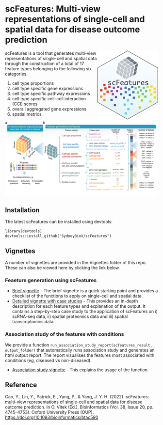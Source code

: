 # scFeatures: Multi-view representations of single-cell and spatial data for disease outcome prediction

<img src="https://raw.githubusercontent.com/SydneyBioX/scFeatures/devel/inst/sticker.png" align="right" width="200">

scFeatures is a tool that generates multi-view representations of single-cell and spatial data through the construction of a total of 17 feature types belonging to the following six categories. 

1. cell type proportions
2. cell type specific gene expressions
3. cell type specific pathway expressions
4. cell type specific cell-cell interaction (CCI) scores
5. overall aggregated gene expressions
6. spatial metrics

![Overview](https://raw.githubusercontent.com/SydneyBioX/scFeatures/devel/inst/overview.png)

##  Installation 

The latest scFeatures can be installed using devtools: 

 ```
library(devtools)
devtools::install_github("SydneyBioX/scFeatures")
 ```
 
##  Vignettes

A number of vignettes are provided in the Vignettes folder of this repo. These can also be viewed here by clicking the link below.  
     
### Feaeture generation using scFeatures

* [Brief vignette](https://sydneybiox.github.io/scFeatures/articles/scFeatures_summary.html) - The brief vignette is a quick starting point and provides a checklist of the functions to apply on single-cell and spatial data.   
* [Detailed vignette with case studies](https://sydneybiox.github.io/scFeatures/articles/scFeatures_detail.html) - This provides an in-depth description for each feature types and explanation of the output. It contains a step-by-step case study to the application of scFeatures on i) scRNA-seq data, ii) spatial proteomics data and iii) spatial transcriptomics data.    


### Association study of the features with conditions

We provide a function `run_association_study_report(scfeatures_result, output_folder)` that automatically runs association study and generates an html output report. The report visualises the features most associated with conditions (eg, diseased vs non-diseased).   

*  [Association study vignette](https://sydneybiox.github.io/scFeatures/articles/scFeatures_associationstudy.html) - This explains the usage of the function.

## Reference

Cao, Y., Lin, Y., Patrick, E., Yang, P., & Yang, J. Y. H. (2022). scFeatures: multi-view representations of single-cell and spatial data for disease outcome prediction. In O. Vitek (Ed.), Bioinformatics (Vol. 38, Issue 20, pp. 4745–4753). Oxford University Press (OUP). https://doi.org/10.1093/bioinformatics/btac590 
